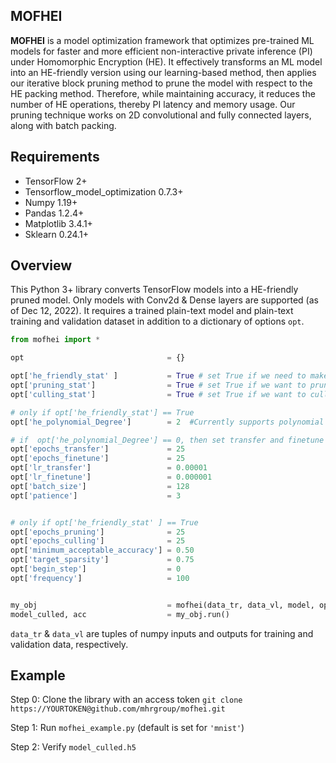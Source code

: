 ## MOFHEI

__MOFHEI__ is a model optimization framework that optimizes pre-trained ML models for faster and more efficient non-interactive private inference (PI) under Homomorphic Encryption (HE). It effectively transforms an ML model into an HE-friendly version using our learning-based method, then applies our iterative block pruning method to prune the model with respect to the HE packing method. Therefore, while maintaining accuracy, it reduces the number of HE operations, thereby PI latency and memory usage. Our pruning technique works on 2D convolutional and fully connected layers, along with batch packing.


## Requirements
- TensorFlow 2+
- Tensorflow_model_optimization 0.7.3+
- Numpy 1.19+
- Pandas 1.2.4+
- Matplotlib 3.4.1+
- Sklearn 0.24.1+

## Overview

This Python 3+ library converts TensorFlow models into a HE-friendly pruned model. Only models with Conv2d & Dense layers are supported (as of Dec 12, 2022). It requires a trained plain-text model and plain-text training and validation dataset in addition to a dictionary of options ```opt```.

```Python
from mofhei import *

opt                                = {}

opt['he_friendly_stat' ]           = True # set True if we need to make model HE-friendly
opt['pruning_stat']                = True # set True if we want to prune the model
opt['culling_stat']                = True # set True if we want to cull the model

# only if opt['he_friendly_stat'] == True
opt['he_polynomial_Degree']        = 2  #Currently supports polynomial degrees 0, 2, 3, & 4 for making a model HE-friendly

# if  opt['he_polynomial_Degree'] == 0, then set transfer and finetune epochs to 1
opt['epochs_transfer']             = 25
opt['epochs_finetune']             = 25
opt['lr_transfer']                 = 0.00001
opt['lr_finetune']                 = 0.000001
opt['batch_size']                  = 128
opt['patience']                    = 3 


# only if opt['he_friendly_stat' ] == True 
opt['epochs_pruning']              = 25
opt['epochs_culling']              = 25
opt['minimum_acceptable_accuracy'] = 0.50
opt['target_sparsity']             = 0.75
opt['begin_step']                  = 0 
opt['frequency']                   = 100


my_obj                             = mofhei(data_tr, data_vl, model, opt)
model_culled, acc                  = my_obj.run()

```

```data_tr``` & ```data_vl``` are tuples of numpy inputs and outputs for training and validation data, respectively. 

## Example

Step 0: Clone the library with an access token ```git clone https://YOURTOKEN@github.com/mhrgroup/mofhei.git``` 

Step 1: Run ```mofhei_example.py``` (default is set for ```'mnist'```)

Step 2: Verify ```model_culled.h5```
